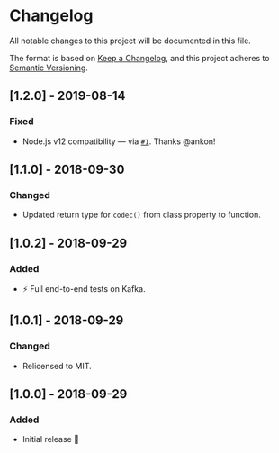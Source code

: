 # Changelog
All notable changes to this project will be documented in this file.

The format is based on [Keep a Changelog](https://keepachangelog.com/en/1.0.0/),
and this project adheres to [Semantic Versioning](https://semver.org/spec/v2.0.0.html).

## [1.2.0] - 2019-08-14
### Fixed
- Node.js v12 compatibility — via [`#1`](https://github.com/indix/kafkajs-lz4/pull/1). Thanks @ankon!

## [1.1.0] - 2018-09-30
### Changed
- Updated return type for `codec()` from class property to function.

## [1.0.2] - 2018-09-29
### Added
- ⚡️ Full end-to-end tests on Kafka.

## [1.0.1] - 2018-09-29
### Changed
- Relicensed to MIT.

## [1.0.0] - 2018-09-29
### Added
- Initial release 🎉
